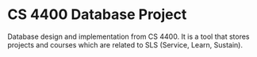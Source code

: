 # CS 4400 Database Project

Database design and implementation from CS 4400. It is a tool	that	stores	projects	and	courses	which	are	related	to SLS (Service,	Learn,	Sustain).
